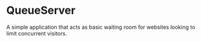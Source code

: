 # QueueServer

A simple application that acts as basic waiting room for websites looking to limit concurrent visitors.
